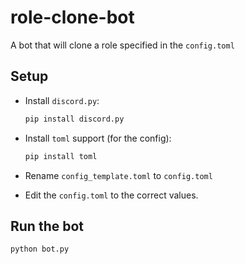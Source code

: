 # role-clone-bot

A bot that will clone a role specified in the `config.toml`

## Setup

* Install `discord.py`:

    ```python
    pip install discord.py
    ```

* Install `toml` support (for the config):

    ```python
    pip install toml
    ```

* Rename `config_template.toml` to `config.toml`

* Edit the `config.toml` to the correct values.

## Run the bot

```python
python bot.py
```
